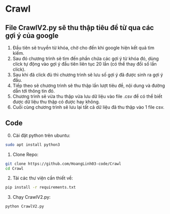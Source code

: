 # Crawl
## File CrawlV2.py sẽ thu thập tiêu đề từ qua các gợi ý của google
1. Đầu tiên sẽ truyền từ khóa, chờ cho đến khi google hiện kết quả tìm kiếm.
2. Sau đó chương trình sẽ tìm đến phần chứa các gợi ý từ khóa đó, dùng click tự động vào gợi ý đầu tiên liên tục 20 lần (có thể thay đổi số lần click).
3. Sau khi đã click đủ thì chương trình sẽ lưu số gợi ý đã được sinh ra gợi ý đầu.
4. Tiếp theo sẽ chương trình sẽ thu thập lần lượt tiêu đề, nội dung và đường dẫn tới thông tin đó.
5. Chương trình sẽ vừa thu thập vừa lưu dữ liệu vào file .csv để có thể biết được dữ liệu thu thập có được hay không.
6. Cuối cùng chương trình sẽ lưu lại tất cả dữ liệu đã thu thập vào 1 file csv.
## Code
0. Cài đặt python trên ubuntu:
```bash
sudo apt install python3
```
1. Clone Repo:
```bash
git clone https://github.com/HoangLinh03-code/Crawl
cd Crawl
```
2. Tải các thư viện cần thiết về:
```bash
pip install -r requirements.txt
```
3. Chạy CrawlV2.py:
```bash
python CrawlV2.py
```

